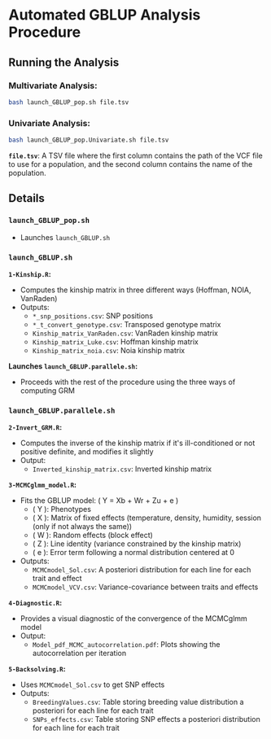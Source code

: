 # Automated GBLUP Analysis Procedure

## Running the Analysis

### Multivariate Analysis:
```bash
bash launch_GBLUP_pop.sh file.tsv
```

### Univariate Analysis:
```bash
bash launch_GBLUP_pop.Univariate.sh file.tsv
```

**`file.tsv`**: A TSV file where the first column contains the path of the VCF file to use for a population, and the second column contains the name of the population.

## Details

### `launch_GBLUP_pop.sh`

- Launches `launch_GBLUP.sh`

### `launch_GBLUP.sh`

**`1-Kinship.R`:**
   - Computes the kinship matrix in three different ways (Hoffman, NOIA, VanRaden)
   - Outputs:
     - `*_snp_positions.csv`: SNP positions
     - `*_t_convert_genotype.csv`: Transposed genotype matrix
     - `Kinship_matrix_VanRaden.csv`: VanRaden kinship matrix
     - `Kinship_matrix_Luke.csv`: Hoffman kinship matrix
     - `Kinship_matrix_noia.csv`: Noia kinship matrix

**Launches `launch_GBLUP.parallele.sh`:**
   - Proceeds with the rest of the procedure using the three ways of computing GRM

### `launch_GBLUP.parallele.sh`

**`2-Invert_GRM.R`:**
   - Computes the inverse of the kinship matrix if it's ill-conditioned or not positive definite, and modifies it slightly
   - Output:
     - `Inverted_kinship_matrix.csv`: Inverted kinship matrix

**`3-MCMCglmm_model.R`:**
   - Fits the GBLUP model: \( Y = Xb + Wr + Zu + e \)
     - \( Y \): Phenotypes
     - \( X \): Matrix of fixed effects (temperature, density, humidity, session (only if not always the same))
     - \( W \): Random effects (block effect)
     - \( Z \): Line identity (variance constrained by the kinship matrix)
     - \( e \): Error term following a normal distribution centered at 0
   - Outputs:
     - `MCMCmodel_Sol.csv`: A posteriori distribution for each line for each trait and effect
     - `MCMCmodel_VCV.csv`: Variance-covariance between traits and effects

**`4-Diagnostic.R`:**
   - Provides a visual diagnostic of the convergence of the MCMCglmm model
   - Output:
     - `Model_pdf_MCMC_autocorrelation.pdf`: Plots showing the autocorrelation per iteration

**`5-Backsolving.R`:**
   - Uses `MCMCmodel_Sol.csv` to get SNP effects
   - Outputs:
     - `BreedingValues.csv`: Table storing breeding value distribution a posteriori for each line for each trait
     - `SNPs_effects.csv`: Table storing SNP effects a posteriori distribution for each line for each trait
